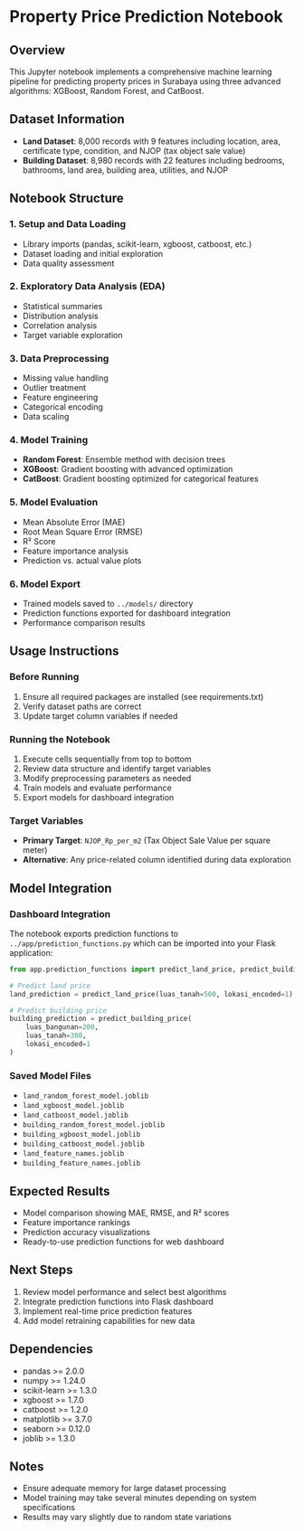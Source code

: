 # Property Price Prediction Notebook

## Overview
This Jupyter notebook implements a comprehensive machine learning pipeline for predicting property prices in Surabaya using three advanced algorithms: XGBoost, Random Forest, and CatBoost.

## Dataset Information
- **Land Dataset**: 8,000 records with 9 features including location, area, certificate type, condition, and NJOP (tax object sale value)
- **Building Dataset**: 8,980 records with 22 features including bedrooms, bathrooms, land area, building area, utilities, and NJOP

## Notebook Structure

### 1. Setup and Data Loading
- Library imports (pandas, scikit-learn, xgboost, catboost, etc.)
- Dataset loading and initial exploration
- Data quality assessment

### 2. Exploratory Data Analysis (EDA)
- Statistical summaries
- Distribution analysis
- Correlation analysis
- Target variable exploration

### 3. Data Preprocessing
- Missing value handling
- Outlier treatment
- Feature engineering
- Categorical encoding
- Data scaling

### 4. Model Training
- **Random Forest**: Ensemble method with decision trees
- **XGBoost**: Gradient boosting with advanced optimization
- **CatBoost**: Gradient boosting optimized for categorical features

### 5. Model Evaluation
- Mean Absolute Error (MAE)
- Root Mean Square Error (RMSE)
- R² Score
- Feature importance analysis
- Prediction vs. actual value plots

### 6. Model Export
- Trained models saved to `../models/` directory
- Prediction functions exported for dashboard integration
- Performance comparison results

## Usage Instructions

### Before Running
1. Ensure all required packages are installed (see requirements.txt)
2. Verify dataset paths are correct
3. Update target column variables if needed

### Running the Notebook
1. Execute cells sequentially from top to bottom
2. Review data structure and identify target variables
3. Modify preprocessing parameters as needed
4. Train models and evaluate performance
5. Export models for dashboard integration

### Target Variables
- **Primary Target**: `NJOP_Rp_per_m2` (Tax Object Sale Value per square meter)
- **Alternative**: Any price-related column identified during data exploration

## Model Integration

### Dashboard Integration
The notebook exports prediction functions to `../app/prediction_functions.py` which can be imported into your Flask application:

```python
from app.prediction_functions import predict_land_price, predict_building_price

# Predict land price
land_prediction = predict_land_price(luas_tanah=500, lokasi_encoded=1)

# Predict building price  
building_prediction = predict_building_price(
    luas_bangunan=200, 
    luas_tanah=300, 
    lokasi_encoded=1
)
```

### Saved Model Files
- `land_random_forest_model.joblib`
- `land_xgboost_model.joblib`
- `land_catboost_model.joblib`
- `building_random_forest_model.joblib`
- `building_xgboost_model.joblib`
- `building_catboost_model.joblib`
- `land_feature_names.joblib`
- `building_feature_names.joblib`

## Expected Results
- Model comparison showing MAE, RMSE, and R² scores
- Feature importance rankings
- Prediction accuracy visualizations
- Ready-to-use prediction functions for web dashboard

## Next Steps
1. Review model performance and select best algorithms
2. Integrate prediction functions into Flask dashboard
3. Implement real-time price prediction features
4. Add model retraining capabilities for new data

## Dependencies
- pandas >= 2.0.0
- numpy >= 1.24.0
- scikit-learn >= 1.3.0
- xgboost >= 1.7.0
- catboost >= 1.2.0
- matplotlib >= 3.7.0
- seaborn >= 0.12.0
- joblib >= 1.3.0

## Notes
- Ensure adequate memory for large dataset processing
- Model training may take several minutes depending on system specifications
- Results may vary slightly due to random state variations
